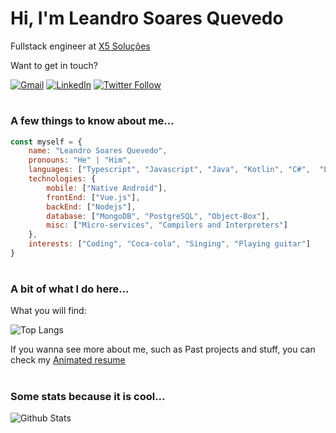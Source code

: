 
# Hi, I'm Leandro Soares Quevedo
Fullstack engineer at [X5 Soluções](http://www.x5s.com.br)

Want to get in touch?

[![Gmail](https://img.shields.io/badge/-Gmail-black?style=flat&logo=Gmail&logoColor=white)](mailto:leandrosoaresquevedo@gmail.com)
[![LinkedIn](https://img.shields.io/badge/-LinkedIn-black?style=flat&logo=Linkedin&logoColor=white)](https://www.linkedin.com/in/leandroquevedo/)
[![Twitter Follow](https://img.shields.io/twitter/follow/LeandroSQ101?label=Follow)](https://twitter.com/LeandroSQ101)

#
### A few things to know about me...
```javascript
const myself = {
	name: "Leandro Soares Quevedo",
	pronouns: "He" | "Him",
	languages: ["Typescript", "Javascript", "Java", "Kotlin", "C#",  "Lua", "Python"],
	technologies: {
		mobile: ["Native Android"],
		frontEnd: ["Vue.js"],
		backEnd: ["Nodejs"],
		database: ["MongoDB", "PostgreSQL", "Object-Box"],
		misc: ["Micro-services", "Compilers and Interpreters"]
	},
	interests: ["Coding", "Coca-cola", "Singing", "Playing guitar"]
}
```

#
### A bit of what I do here...

What you will find:

![Top Langs](https://github-readme-stats.vercel.app/api/top-langs/?username=LeandroSQ&theme=vue&layout=compact)

If you wanna see more about me, such as Past projects and stuff, you can check my [Animated resume](https://leandrosq.github.io/RCA-Resume/app/src/view/index.html)

#
### Some stats because it is cool...

![Github Stats](https://github-readme-stats.vercel.app/api?username=LeandroSQ&theme=vue)
